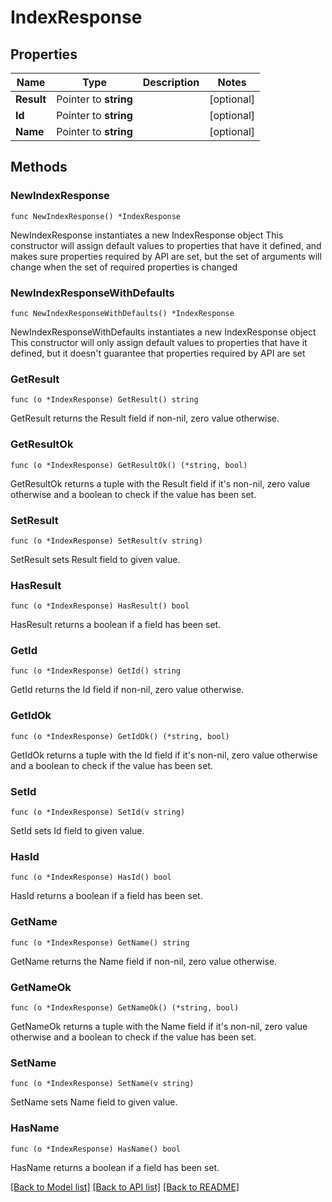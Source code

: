 # IndexResponse

## Properties

Name | Type | Description | Notes
------------ | ------------- | ------------- | -------------
**Result** | Pointer to **string** |  | [optional] 
**Id** | Pointer to **string** |  | [optional] 
**Name** | Pointer to **string** |  | [optional] 

## Methods

### NewIndexResponse

`func NewIndexResponse() *IndexResponse`

NewIndexResponse instantiates a new IndexResponse object
This constructor will assign default values to properties that have it defined,
and makes sure properties required by API are set, but the set of arguments
will change when the set of required properties is changed

### NewIndexResponseWithDefaults

`func NewIndexResponseWithDefaults() *IndexResponse`

NewIndexResponseWithDefaults instantiates a new IndexResponse object
This constructor will only assign default values to properties that have it defined,
but it doesn't guarantee that properties required by API are set

### GetResult

`func (o *IndexResponse) GetResult() string`

GetResult returns the Result field if non-nil, zero value otherwise.

### GetResultOk

`func (o *IndexResponse) GetResultOk() (*string, bool)`

GetResultOk returns a tuple with the Result field if it's non-nil, zero value otherwise
and a boolean to check if the value has been set.

### SetResult

`func (o *IndexResponse) SetResult(v string)`

SetResult sets Result field to given value.

### HasResult

`func (o *IndexResponse) HasResult() bool`

HasResult returns a boolean if a field has been set.

### GetId

`func (o *IndexResponse) GetId() string`

GetId returns the Id field if non-nil, zero value otherwise.

### GetIdOk

`func (o *IndexResponse) GetIdOk() (*string, bool)`

GetIdOk returns a tuple with the Id field if it's non-nil, zero value otherwise
and a boolean to check if the value has been set.

### SetId

`func (o *IndexResponse) SetId(v string)`

SetId sets Id field to given value.

### HasId

`func (o *IndexResponse) HasId() bool`

HasId returns a boolean if a field has been set.

### GetName

`func (o *IndexResponse) GetName() string`

GetName returns the Name field if non-nil, zero value otherwise.

### GetNameOk

`func (o *IndexResponse) GetNameOk() (*string, bool)`

GetNameOk returns a tuple with the Name field if it's non-nil, zero value otherwise
and a boolean to check if the value has been set.

### SetName

`func (o *IndexResponse) SetName(v string)`

SetName sets Name field to given value.

### HasName

`func (o *IndexResponse) HasName() bool`

HasName returns a boolean if a field has been set.


[[Back to Model list]](../README.md#documentation-for-models) [[Back to API list]](../README.md#documentation-for-api-endpoints) [[Back to README]](../README.md)


